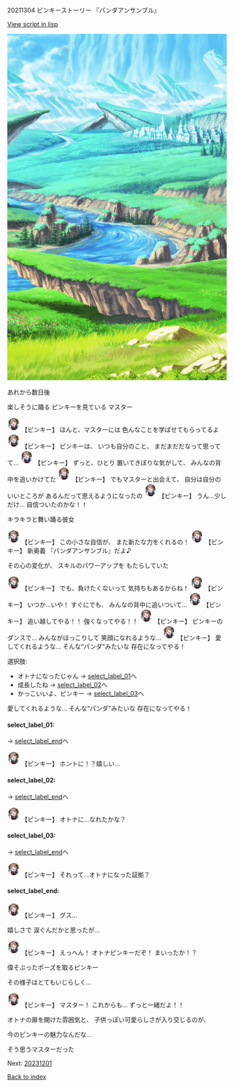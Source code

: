 20211304 ピンキーストーリー 『パンダアンサンブル』

[View script in lisp](../scripts/20211304.txt)

![plain.png](../images/backgrounds/plain.png)

あれから数日後

楽しそうに踊る
ピンキーを見ている
マスター

<img src="../images/units/202113.png" alt="202113.png" height="34"/>
【ピンキー】
ほんと、マスターには
色んなことを学ばせてもらってるよ

<img src="../images/units/202113.png" alt="202113.png" height="34"/>
【ピンキー】
ピンキーは、
いつも自分のこと、
まだまだだなって思ってて…

<img src="../images/units/202113.png" alt="202113.png" height="34"/>
【ピンキー】
ずっと、ひとり
置いてきぼりな気がして、
みんなの背中を追いかけてた

<img src="../images/units/202113.png" alt="202113.png" height="34"/>
【ピンキー】
でもマスターと出会えて、
自分は自分のいいところが
あるんだって思えるようになったの

<img src="../images/units/202113.png" alt="202113.png" height="34"/>
【ピンキー】
うん…少しだけ…
自信ついたのかな！！

キラキラと舞い踊る彼女

<img src="../images/units/202113.png" alt="202113.png" height="34"/>
【ピンキー】
この小さな自信が、
また新たな力をくれるの！

<img src="../images/units/202113.png" alt="202113.png" height="34"/>
【ピンキー】
新奥義
『パンダアンサンブル』だよ♪

その心の変化が、
スキルのパワーアップを
もたらしていた

<img src="../images/units/202113.png" alt="202113.png" height="34"/>
【ピンキー】
でも、負けたくないって
気持ちもあるからね！

<img src="../images/units/202113.png" alt="202113.png" height="34"/>
【ピンキー】
いつか…いや！
すぐにでも、
みんなの背中に追いついて…

<img src="../images/units/202113.png" alt="202113.png" height="34"/>
【ピンキー】
追い越してやる！！
強くなってやる！！

<img src="../images/units/202113.png" alt="202113.png" height="34"/>
【ピンキー】
ピンキーのダンスで…
みんながほっこりして
笑顔になれるような…

<img src="../images/units/202113.png" alt="202113.png" height="34"/>
【ピンキー】
愛してくれるような…
そんな“パンダ”みたいな
存在になってやる！

選択肢:
- オトナになったじゃん → [select_label_01](#select_label_01)へ
- 成長したね → [select_label_02](#select_label_02)へ
- かっこいいよ、ピンキー → [select_label_03](#select_label_03)へ

愛してくれるような…
そんな“パンダ”みたいな
存在になってやる！

#### select_label_01:
 → [select_label_end](#select_label_end)へ

<img src="../images/units/202113.png" alt="202113.png" height="34"/>
【ピンキー】
ホントに！？嬉しい…

#### select_label_02:
 → [select_label_end](#select_label_end)へ

<img src="../images/units/202113.png" alt="202113.png" height="34"/>
【ピンキー】
オトナに…なれたかな？

#### select_label_03:
 → [select_label_end](#select_label_end)へ

<img src="../images/units/202113.png" alt="202113.png" height="34"/>
【ピンキー】
それって…オトナになった証拠？

#### select_label_end:

<img src="../images/units/202113.png" alt="202113.png" height="34"/>
【ピンキー】
グス…

嬉しさで
涙ぐんだかと思ったが…

<img src="../images/units/202113.png" alt="202113.png" height="34"/>
【ピンキー】
えっへん！
オトナピンキーだぞ！
まいったか！？

偉そぶったポーズを取るピンキー

その様子はとてもいじらしく…

<img src="../images/units/202113.png" alt="202113.png" height="34"/>
【ピンキー】
マスター！
これからも…
ずっと一緒だよ！！

オトナの扉を開けた雰囲気と、
子供っぽい可愛らしさが入り交じるのが、

今のピンキーの魅力なんだな…

そう思うマスターだった


Next: [20231201](20231201.md)

[Back to index](index.md)
